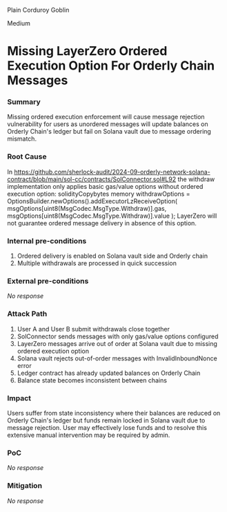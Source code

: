 Plain Corduroy Goblin

Medium

# Missing LayerZero Ordered Execution Option For Orderly Chain Messages

### Summary

Missing ordered execution enforcement will cause message rejection vulnerability for users as unordered messages will update balances on Orderly Chain's ledger but fail on Solana vault due to message ordering mismatch.

### Root Cause

In https://github.com/sherlock-audit/2024-09-orderly-network-solana-contract/blob/main/sol-cc/contracts/SolConnector.sol#L92 the withdraw implementation only applies basic gas/value options without ordered execution option:
solidityCopybytes memory withdrawOptions = OptionsBuilder.newOptions().addExecutorLzReceiveOption(
    msgOptions[uint8(MsgCodec.MsgType.Withdraw)].gas,
    msgOptions[uint8(MsgCodec.MsgType.Withdraw)].value
);
LayerZero will not guarantee ordered message delivery in absence of this option.

### Internal pre-conditions

1. Ordered delivery is enabled on Solana vault side and Orderly chain
2. Multiple withdrawals are processed in quick succession

### External pre-conditions

_No response_

### Attack Path

1. User A and User B submit withdrawals close together
2. SolConnector sends messages with only gas/value options configured
3. LayerZero messages arrive out of order at Solana vault due to missing ordered execution option
4. Solana vault rejects out-of-order messages with InvalidInboundNonce error
5. Ledger contract has already updated balances on Orderly Chain
6. Balance state becomes inconsistent between chains

### Impact

Users suffer from state inconsistency where their balances are reduced on Orderly Chain's ledger but funds remain locked in Solana vault due to message rejection. User may effectively lose funds and to resolve this  extensive manual intervention may be required by admin.

### PoC

_No response_

### Mitigation

_No response_